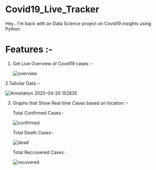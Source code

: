 # Covid19_Live_Tracker

Hey.. I'm back with an Data Science project on Covid19 insights using Python

# Features :-
1. Get Live Overview of Covid19 cases :-
    
    ![overview](https://user-images.githubusercontent.com/49696449/79738968-210bd280-831b-11ea-9c23-4a2c5a95c68a.jpg)

2.Tabular Data :-

   ![Annotation 2020-04-20 152835](https://user-images.githubusercontent.com/49696449/79739316-a5f6ec00-831b-11ea-89ba-7631231ed3b9.jpg)

3. Graphs that Show Real time Cases based on location :-
       
	 Total Confirmed Cases :
	 
	 ![confirmed](https://user-images.githubusercontent.com/49696449/79737665-4992cd00-8319-11ea-9aa7-06f460fa193b.jpg)

      Total Death Cases :
      
      ![dead](https://user-images.githubusercontent.com/49696449/79738455-667bd000-831a-11ea-9897-ec497bab611a.jpg)
 
      Total Reccovered Cases :
      
      ![recovered](https://user-images.githubusercontent.com/49696449/79738687-b78bc400-831a-11ea-9189-da0ddd329564.jpg)
